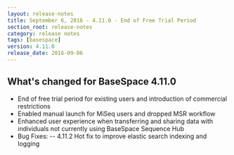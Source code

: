 ```yaml
---
layout: release-notes
title: September 6, 2016 - 4.11.0 - End of Free Trial Period
section_root: release-notes
category: release notes
tags: [basespace]
version: 4.11.0
release_date: 2016-09-06
---
```


## What's changed for BaseSpace 4.11.0
- End of free trial period for existing users and introduction of commercial restrictions
- Enabled manual launch for MiSeq users and dropped MSR workflow
- Enhanced user experience when transferring and sharing data with individuals not currently using BaseSpace Sequence Hub
- Bug Fixes:
-- 4.11.2 Hot fix to improve elastic search indexing and logging
